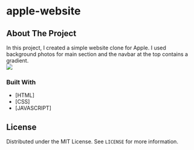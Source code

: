 # apple-website

<!-- ABOUT THE PROJECT -->

## About The Project

<p>In this project, I created a simple website clone for Apple. I used background photos for main section and the navbar at the top contains a gradient.
<br>
<img src="/images/apple-ahyoung.gif">

### Built With

- [HTML]
- [CSS]
- [JAVASCRIPT]

<!-- LICENSE -->

## License

Distributed under the MIT License. See `LICENSE` for more information.
